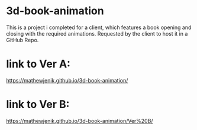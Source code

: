 # 3d-book-animation
 This is a project i completed for a client, which features a book opening and closing with the required animations. Requested by the client to host it in a GitHub Repo.
# link to Ver A:
https://mathewjenik.github.io/3d-book-animation/
# link to Ver B:
https://mathewjenik.github.io/3d-book-animation/Ver%20B/
